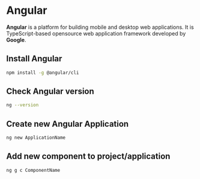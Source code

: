 # Angular

**Angular** is a platform for building mobile and desktop web applications. It is TypeScript-based opensource web application framework developed by **Google**.

## Install Angular
```bash
npm install -g @angular/cli
```

## Check Angular version
```bash
ng --version
```
## Create new Angular Application
```bash
ng new ApplicationName
```
## Add new component to project/application
```bash
ng g c ComponentName
```